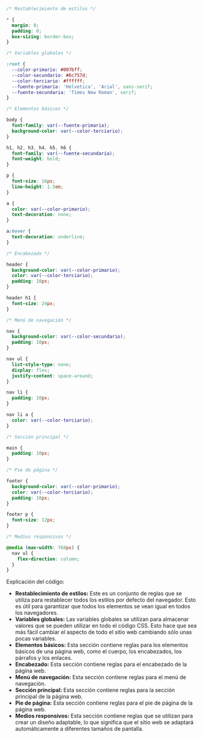 ```css
/* Restablecimiento de estilos */

* {
  margin: 0;
  padding: 0;
  box-sizing: border-box;
}

/* Variables globales */

:root {
  --color-primario: #007bff;
  --color-secundario: #6c757d;
  --color-terciario: #ffffff;
  --fuente-primaria: 'Helvetica', 'Arial', sans-serif;
  --fuente-secundaria: 'Times New Roman', serif;
}

/* Elementos básicos */

body {
  font-family: var(--fuente-primaria);
  background-color: var(--color-terciario);
}

h1, h2, h3, h4, h5, h6 {
  font-family: var(--fuente-secundaria);
  font-weight: bold;
}

p {
  font-size: 16px;
  line-height: 1.5em;
}

a {
  color: var(--color-primario);
  text-decoration: none;
}

a:hover {
  text-decoration: underline;
}

/* Encabezado */

header {
  background-color: var(--color-primario);
  color: var(--color-terciario);
  padding: 10px;
}

header h1 {
  font-size: 24px;
}

/* Menú de navegación */

nav {
  background-color: var(--color-secundario);
  padding: 10px;
}

nav ul {
  list-style-type: none;
  display: flex;
  justify-content: space-around;
}

nav li {
  padding: 10px;
}

nav li a {
  color: var(--color-terciario);
}

/* Sección principal */

main {
  padding: 10px;
}

/* Pie de página */

footer {
  background-color: var(--color-primario);
  color: var(--color-terciario);
  padding: 10px;
}

footer p {
  font-size: 12px;
}

/* Medios responsivos */

@media (max-width: 768px) {
  nav ul {
    flex-direction: column;
  }
}
```

Explicación del código:

* **Restablecimiento de estilos:** Este es un conjunto de reglas que se utiliza para restablecer todos los estilos por defecto del navegador. Esto es útil para garantizar que todos los elementos se vean igual en todos los navegadores.
* **Variables globales:** Las variables globales se utilizan para almacenar valores que se pueden utilizar en todo el código CSS. Esto hace que sea más fácil cambiar el aspecto de todo el sitio web cambiando sólo unas pocas variables.
* **Elementos básicos:** Esta sección contiene reglas para los elementos básicos de una página web, como el cuerpo, los encabezados, los párrafos y los enlaces.
* **Encabezado:** Esta sección contiene reglas para el encabezado de la página web.
* **Menú de navegación:** Esta sección contiene reglas para el menú de navegación.
* **Sección principal:** Esta sección contiene reglas para la sección principal de la página web.
* **Pie de página:** Esta sección contiene reglas para el pie de página de la página web.
* **Medios responsivos:** Esta sección contiene reglas que se utilizan para crear un diseño adaptable, lo que significa que el sitio web se adaptará automáticamente a diferentes tamaños de pantalla.